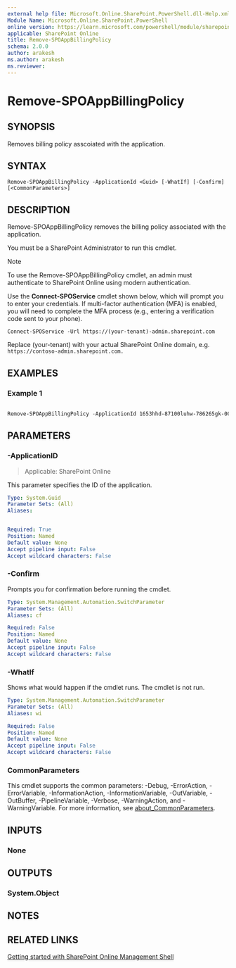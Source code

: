 ```yaml
---
external help file: Microsoft.Online.SharePoint.PowerShell.dll-Help.xml
Module Name: Microsoft.Online.SharePoint.PowerShell
online version: https://learn.microsoft.com/powershell/module/sharepoint-online/Remove-SPOAppBillingPolicy
applicable: SharePoint Online
title: Remove-SPOAppBillingPolicy
schema: 2.0.0
author: arakesh
ms.author: arakesh
ms.reviewer:
---
```

# Remove-SPOAppBillingPolicy

## SYNOPSIS

Removes billing policy asscoiated with the application.

## SYNTAX

```
Remove-SPOAppBillingPolicy -ApplicationId <Guid> [-WhatIf] [-Confirm] [<CommonParameters>]
```

## DESCRIPTION

Remove-SPOAppBillingPolicy removes the billing policy associated with the application.

You must be a SharePoint Administrator to run this cmdlet.

> [!NOTE]
> To use the Remove-SPOAppBillingPolicy cmdlet, an admin must authenticate to SharePoint Online using modern authentication.
>
> Use the **Connect-SPOService** cmdlet shown below, which will prompt you to enter your credentials. If multi-factor authentication (MFA) is enabled, you will need to complete the MFA process (e.g., entering a verification code sent to your phone).
>
>
> `Connect-SPOService -Url https://(your-tenant)-admin.sharepoint.com`
>
> Replace (your-tenant) with your actual SharePoint Online domain, e.g. `https://contoso-admin.sharepoint.com.`

## EXAMPLES

### Example 1

```powershell

Remove-SPOAppBillingPolicy -ApplicationId 1653hhd-87100luhw-786265gk-00asa00

```
## PARAMETERS

### -ApplicationID

> Applicable: SharePoint Online

This parameter specifies the ID of the  application.

```yaml
Type: System.Guid
Parameter Sets: (All)
Aliases:


Required: True
Position: Named
Default value: None
Accept pipeline input: False
Accept wildcard characters: False
```

### -Confirm
Prompts you for confirmation before running the cmdlet.

```yaml
Type: System.Management.Automation.SwitchParameter
Parameter Sets: (All)
Aliases: cf

Required: False
Position: Named
Default value: None
Accept pipeline input: False
Accept wildcard characters: False
```

### -WhatIf
Shows what would happen if the cmdlet runs.
The cmdlet is not run.

```yaml
Type: System.Management.Automation.SwitchParameter
Parameter Sets: (All)
Aliases: wi

Required: False
Position: Named
Default value: None
Accept pipeline input: False
Accept wildcard characters: False
```

### CommonParameters
This cmdlet supports the common parameters: -Debug, -ErrorAction, -ErrorVariable, -InformationAction, -InformationVariable, -OutVariable, -OutBuffer, -PipelineVariable, -Verbose, -WarningAction, and -WarningVariable. For more information, see [about_CommonParameters](https://go.microsoft.com/fwlink/?LinkID=113216).

## INPUTS

### None

## OUTPUTS

### System.Object

## NOTES

## RELATED LINKS

[Getting started with SharePoint Online Management Shell](/powershell/sharepoint/sharepoint-online/connect-sharepoint-online)
